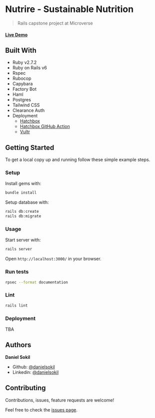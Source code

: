 # Nutrire - Sustainable Nutrition

> Rails capstone project at Microverse

#### [Live Demo](http://dj73.hatchboxapp.com/)

## Built With

- Ruby v2.7.2
- Ruby on Rails v6
- Rspec
- Rubocop
- Capybara
- Factory Bot
- Haml
- Postgres
- Tailwind CSS
- Clearance Auth
- Deployment
    - [Hatchbox](https://www.hatchbox.io)
    - [Hatchbox GitHub Action](https://github.com/hatchboxio/github-hatchbox-deploy-action)
    - [Vultr](https://www.vultr.com)

## Getting Started

To get a local copy up and running follow these simple example steps.

### Setup

Install gems with:

```bash
bundle install
```

Setup database with:

```bash
rails db:create
rails db:migrate
```

### Usage

Start server with:

```bash
rails server
```

Open `http://localhost:3000/` in your browser.

### Run tests

```bash
rpsec --format documentation
```

### Lint

```bash
rails lint
```

### Deployment

TBA

## Authors

**Daniel Sokil**

- Github: [@danielsokil](https://github.com/danielsokil)
- Linkedin: [@danielsokil](https://www.linkedin.com/in/daniel-sokil)

## Contributing

Contributions, issues, feature requests are welcome!

Feel free to check the [issues page](https://github.com/danielsokil/nutrire/issues).
